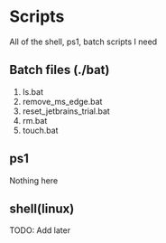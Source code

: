 # Scripts
All of the shell, ps1, batch scripts I need
## Batch files (./bat)
1. ls.bat
2. remove_ms_edge.bat
3. reset_jetbrains_trial.bat
4. rm.bat
5. touch.bat
## ps1
Nothing here
## shell(linux)
TODO: Add later
